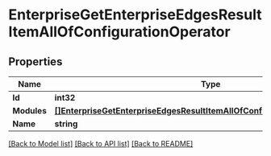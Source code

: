 # EnterpriseGetEnterpriseEdgesResultItemAllOfConfigurationOperator

## Properties

Name | Type | Description | Notes
------------ | ------------- | ------------- | -------------
**Id** | **int32** |  | [optional] 
**Modules** | [**[]EnterpriseGetEnterpriseEdgesResultItemAllOfConfigurationOperatorModules**](enterprise_get_enterprise_edges_result_item_allOf_configuration_operator_modules.md) |  | [optional] 
**Name** | **string** |  | [optional] 

[[Back to Model list]](../README.md#documentation-for-models) [[Back to API list]](../README.md#documentation-for-api-endpoints) [[Back to README]](../README.md)


